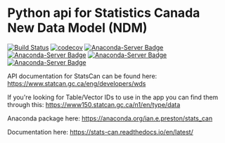 # Python api for Statistics Canada New Data Model (NDM)

[![Build Status](https://travis-ci.org/ianepreston/stats_can.svg?branch=master)](https://travis-ci.org/ianepreston/stats_can)
[![codecov](https://codecov.io/gh/ianepreston/stats_can/branch/master/graph/badge.svg)](https://codecov.io/gh/ianepreston/stats_can)
[![Anaconda-Server Badge](https://anaconda.org/ian.e.preston/stats_can/badges/installer/conda.svg)](https://conda.anaconda.org/ian.e.preston)
[![Anaconda-Server Badge](https://anaconda.org/ian.e.preston/stats_can/badges/version.svg)](https://anaconda.org/ian.e.preston/stats_can)
[![Anaconda-Server Badge](https://anaconda.org/ian.e.preston/stats_can/badges/platforms.svg)](https://anaconda.org/ian.e.preston/stats_can)
[![Anaconda-Server Badge](https://anaconda.org/ian.e.preston/stats_can/badges/license.svg)](https://anaconda.org/ian.e.preston/stats_can)

API documentation for StatsCan can be found here: https://www.statcan.gc.ca/eng/developers/wds

If you're looking for Table/Vector IDs to use in the app you can find them through this:
https://www150.statcan.gc.ca/n1/en/type/data

Anaconda package here:
https://anaconda.org/ian.e.preston/stats_can


Documentation here:
https://stats-can.readthedocs.io/en/latest/
